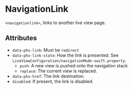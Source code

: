 # NavigationLink

`<navigationlink>`, links to another live view page.

## Attributes

- `data-phx-link`: Must be `redirect`
- `data-phx-link-state`: How the link is presented. See ``LiveViewConfiguration/navigationMode-swift.property``.
    - `push`: A new view is pushed onto the navigation stack
    - `replace`: The current view is replaced.
- `data-phx-href`: The link destination.
- `disabled`: If present, the link is disabled.
